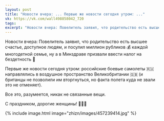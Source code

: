 ```yaml
---
layout: post
title: "Новости вчера: ... Первые же новости сегодня утром: ..."
vk: https://vk.com/wall498858042_720
tags: 
excerpt: "Новости вчера: Повелитель заявил, что родительство есть высшее счастье, доступное людям, и посулил миллион рубликов 💰 каждой многодетной семье, ну а в Минздраве призвали ввести налог на бездетность 🤑 Первые же новости сегодня утром: ..."
---
```

Новости вчера: Повелитель заявил, что родительство есть высшее счастье, доступное людям, и посулил миллион рубликов 💰 каждой многодетной семье, ну а в Минздраве призвали ввести налог на бездетность 🤑

Первые же новости сегодня утром: российские боевые самолеты 🇷🇺направлялись в воздушное пространство Великобритании 🇬🇧 (и британцы не позволили им вторгнуться, но факта полета куда не звали это не отменяет).

Все это, разумеется, никак не связанные вещи. 

С праздником, дорогие женщины! 🌹🌹🌹

{% include image.html image="zhizn/images/457239414.jpg" %}